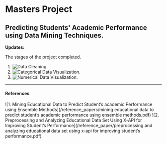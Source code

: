 # Masters Project

## Predicting Students' Academic Performance using Data Mining Techniques.

**Updates:**

The stages of the project completed.

1. ![Data Cleaning.](01_data_cleaning.ipynb)
2. ![Categorical Data Visualization.](02_categorical_data_visualization.ipynb)
3. ![Numerical Data Visualization.](03_numerical_data_visualization.ipynb)

---

#### References

![1. Mining Educational Data to Predict Student’s academic Performance using Ensemble Methods](/reference_papers/mining educational data to predict student’s academic performance using ensemble methods.pdf)
![2. Preprocessing and Analyzing Educational Data Set Using X-API for Improving Student’s Performance](/reference_paper/preprocessing and analyzing educational data set using x-api for improving student’s performance.pdf)
